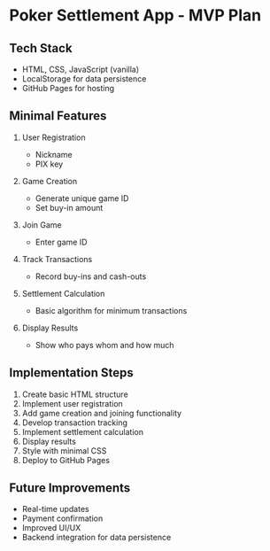 # Poker Settlement App - MVP Plan

## Tech Stack
- HTML, CSS, JavaScript (vanilla)
- LocalStorage for data persistence
- GitHub Pages for hosting

## Minimal Features
1. User Registration
   - Nickname
   - PIX key

2. Game Creation
   - Generate unique game ID
   - Set buy-in amount

3. Join Game
   - Enter game ID

4. Track Transactions
   - Record buy-ins and cash-outs

5. Settlement Calculation
   - Basic algorithm for minimum transactions

6. Display Results
   - Show who pays whom and how much

## Implementation Steps
1. Create basic HTML structure
2. Implement user registration
3. Add game creation and joining functionality
4. Develop transaction tracking
5. Implement settlement calculation
6. Display results
7. Style with minimal CSS
8. Deploy to GitHub Pages

## Future Improvements
- Real-time updates
- Payment confirmation
- Improved UI/UX
- Backend integration for data persistence

